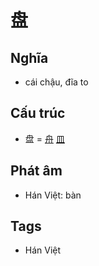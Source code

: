 # 盘

## Nghĩa

* cái chậu, đĩa to

## Cấu trúc
* 盘 = [舟](舟.md) [皿](皿.md)

## Phát âm

* Hán Việt: bàn

## Tags
* Hán Việt

<script>window.HANZI_FIELD='盘';</script>
